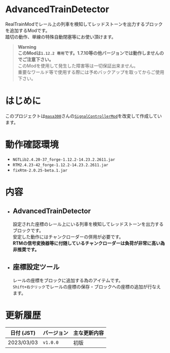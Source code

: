 # AdvancedTrainDetector
  RealTrainModでレール上の列車を検知してレッドストーンを出力するブロックを追加するModです。  
  踏切の動作、単線の特殊自動閉塞等にお使い頂けます。

  > **Warning**  
  > **このModは`1.12.2 専用`です。1.7.10等の他バージョンでは動作しませんのでご注意下さい。**  
  > このModを使用して発生した障害等は一切保証出来ません。  
  > 重要なワールド等で使用する際には予めバックアップを取ってからご使用下さい。

# はじめに
  このプロジェクトは[`masa300`](https://github.com/masa300)さんの[`SignalControllerMod`](https://github.com/masa300/SignalControllerMod/tree/1.12.2)を改変して作成しています。

# 動作確認環境
  - `NGTLib2.4.20-37_forge-1.12.2-14.23.2.2611.jar`
  - `RTM2.4.23-42_forge-1.12.2-14.23.2.2611.jar`
  - `fixRtm-2.0.25-beta.1.jar`

# 内容
  - ## AdvancedTrainDetector
    設定された座標のレール上にいる列車を検知してレッドストーンを出力するブロックです。  
    安定した動作にはチャンクローダーの併用が必要です。  
    **RTMの信号変換器等に付随しているチャンクローダーは負荷が非常に高い為非推奨です。**  

  - ## 座標設定ツール
    レールの座標をブロックに追加する為のアイテムです。  
    `Shift+右クリック`でレールの座標の保存・ブロックへの座標の追加が行なえます。

# 更新履歴
  | 日付 (JST) | バージョン | 主な更新内容 |
  | :---: | :--- | :--- |
  | 2023/03/03 | `v1.0.0` | 初版 |